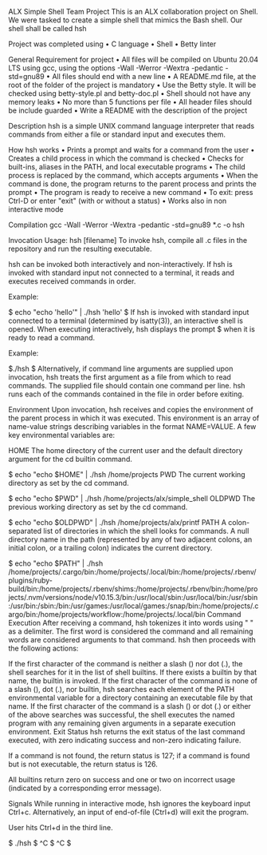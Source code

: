 ALX Simple Shell Team Project
This is an ALX collaboration project on Shell. We were tasked to create a simple shell that mimics the Bash shell. Our shell shall be called hsh

Project was completed using
• C language • Shell
• Betty linter

General Requirement for project
• All files will be compiled on Ubuntu 20.04 LTS using gcc, using the options -Wall -Werror -Wextra -pedantic -std=gnu89 • All files should end with a new line • A README.md file, at the root of the folder of the project is mandatory • Use the Betty style. It will be checked using betty-style.pl and betty-doc.pl • Shell should not have any memory leaks • No more than 5 functions per file • All header files should be include guarded • Write a README with the description of the project

Description
hsh is a simple UNIX command language interpreter that reads commands from either a file or standard input and executes them.

How hsh works
• Prints a prompt and waits for a command from the user • Creates a child process in which the command is checked • Checks for built-ins, aliases in the PATH, and local executable programs • The child process is replaced by the command, which accepts arguments • When the command is done, the program returns to the parent process and prints the prompt • The program is ready to receive a new command • To exit: press Ctrl-D or enter "exit" (with or without a status) • Works also in non interactive mode

Compilation
gcc -Wall -Werror -Wextra -pedantic -std=gnu89 *.c -o hsh

Invocation
Usage: hsh [filename] To invoke hsh, compile all .c files in the repository and run the resulting executable.

hsh can be invoked both interactively and non-interactively. If hsh is invoked with standard input not connected to a terminal, it reads and executes received commands in order.

Example:

$ echo "echo 'hello'" | ./hsh
'hello'
$
If hsh is invoked with standard input connected to a terminal (determined by isatty(3)), an interactive shell is opened. When executing interactively, hsh displays the prompt $ when it is ready to read a command.

Example:

$./hsh
$
Alternatively, if command line arguments are supplied upon invocation, hsh treats the first argument as a file from which to read commands. The supplied file should contain one command per line. hsh runs each of the commands contained in the file in order before exiting.

Environment
Upon invocation, hsh receives and copies the environment of the parent process in which it was executed. This environment is an array of name-value strings describing variables in the format NAME=VALUE. A few key environmental variables are:

HOME
The home directory of the current user and the default directory argument for the cd builtin command.

$ echo "echo $HOME" | ./hsh
/home/projects
PWD
The current working directory as set by the cd command.

$ echo "echo $PWD" | ./hsh
/home/projects/alx/simple_shell
OLDPWD
The previous working directory as set by the cd command.

$ echo "echo $OLDPWD" | ./hsh
/home/projects/alx/printf
PATH
A colon-separated list of directories in which the shell looks for commands. A null directory name in the path (represented by any of two adjacent colons, an initial colon, or a trailing colon) indicates the current directory.

$ echo "echo $PATH" | ./hsh
/home/projects/.cargo/bin:/home/projects/.local/bin:/home/projects/.rbenv/plugins/ruby-build/bin:/home/projects/.rbenv/shims:/home/projects/.rbenv/bin:/home/projects/.nvm/versions/node/v10.15.3/bin:/usr/local/sbin:/usr/local/bin:/usr/sbin:/usr/bin:/sbin:/bin:/usr/games:/usr/local/games:/snap/bin:/home/projects/.cargo/bin:/home/projects/workflow:/home/projects/.local/bin
Command Execution
After receiving a command, hsh tokenizes it into words using " " as a delimiter. The first word is considered the command and all remaining words are considered arguments to that command. hsh then proceeds with the following actions:

If the first character of the command is neither a slash () nor dot (.), the shell searches for it in the list of shell builtins. If there exists a builtin by that name, the builtin is invoked.
If the first character of the command is none of a slash (), dot (.), nor builtin, hsh searches each element of the PATH environmental variable for a directory containing an executable file by that name.
If the first character of the command is a slash () or dot (.) or either of the above searches was successful, the shell executes the named program with any remaining given arguments in a separate execution environment.
Exit Status
hsh returns the exit status of the last command executed, with zero indicating success and non-zero indicating failure.

If a command is not found, the return status is 127; if a command is found but is not executable, the return status is 126.

All builtins return zero on success and one or two on incorrect usage (indicated by a corresponding error message).

Signals
While running in interactive mode, hsh ignores the keyboard input Ctrl+c. Alternatively, an input of end-of-file (Ctrl+d) will exit the program.

User hits Ctrl+d in the third line.

$ ./hsh
$ ^C
$ ^C
$
